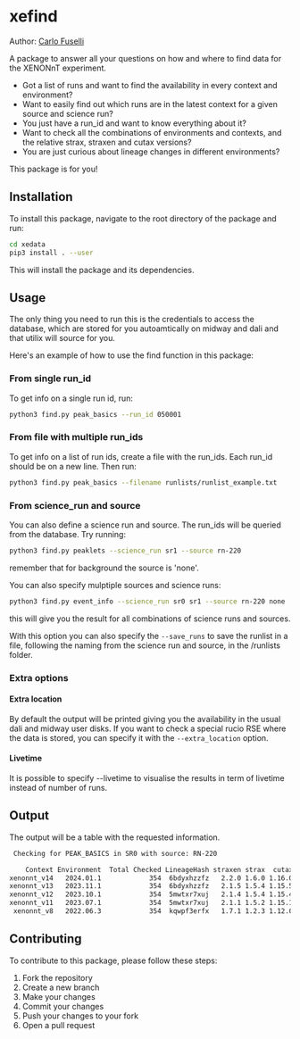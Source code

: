 # xefind

Author: [Carlo Fuselli](mailto:cfuselli@nikhef.nl)

A package to answer all your questions on how and where to find data for the XENONnT experiment.

- Got a list of runs and want to find the availability in every context and environment?
- Want to easily find out which runs are in the latest context for a given source and science run?
- You just have a run_id and want to know everything about it?
- Want to check all the combinations of environments and contexts, and the relative strax, straxen and cutax versions? 
- You are just curious about lineage changes in different environments? 

This package is for you!

## Installation

To install this package, navigate to the root directory of the package and run:

```bash
cd xedata
pip3 install . --user
```

This will install the package and its dependencies.

## Usage

The only thing you need to run this is the credentials to access the database, which are stored for you autoamtically on midway and dali and that utilix will source for you. 

Here's an example of how to use the find function in this package:

### From single run_id

To get info on a single run id, run:

```bash
python3 find.py peak_basics --run_id 050001
```

### From file with multiple run_ids

To get info on a list of run ids, create a file with the run_ids. 
Each run_id should be on a new line. 
Then run:

```bash
python3 find.py peak_basics --filename runlists/runlist_example.txt
```

### From science_run and source

You can also define a science run and source. The run_ids will be queried from the database. 
Try running:

```bash
python3 find.py peaklets --science_run sr1 --source rn-220
```

remember that for background the source is 'none'.

You can also specify mulptiple sources and science runs:

```bash
python3 find.py event_info --science_run sr0 sr1 --source rn-220 none
```

this will give you the result for all combinations of science runs and sources.

With this option you can also specify the `--save_runs` to save the runlist in a file, following the naming from the science run and source, in the /runlists folder.

### Extra options

#### Extra location
By default the output will be printed giving you the availability in the usual dali and midway user disks.
If you want to check a special rucio RSE where the data is stored, you can specify it with the `--extra_location` option.

#### Livetime
It is possible to specify --livetime to visualise the results in term of livetime instead of number of runs.


## Output

The output will be a table with the requested information.

```bash
 Checking for PEAK_BASICS in SR0 with source: RN-220

    Context Environment  Total Checked LineageHash straxen strax  cutax UC_DALI_USERDISK UC_MIDWAY_USERDISK UC_OSG_USERDISK
xenonnt_v14   2024.01.1            354  6bdyxhzzfz   2.2.0 1.6.0 1.16.0         0 (0.0%)           0 (0.0%)        0 (0.0%)
xenonnt_v13   2023.11.1            354  6bdyxhzzfz   2.1.5 1.5.4 1.15.5         0 (0.0%)           0 (0.0%)        0 (0.0%)
xenonnt_v12   2023.10.1            354  5mwtxr7xuj   2.1.4 1.5.4 1.15.4         0 (0.0%)        277 (78.2%)      49 (13.8%)
xenonnt_v11   2023.07.1            354  5mwtxr7xuj   2.1.1 1.5.2 1.15.1         0 (0.0%)        277 (78.2%)      49 (13.8%)
 xenonnt_v8   2022.06.3            354  kqwpf3erfx   1.7.1 1.2.3 1.12.0     354 (100.0%)           0 (0.0%)        0 (0.0%)
```

## Contributing

To contribute to this package, please follow these steps:

1. Fork the repository
2. Create a new branch
3. Make your changes
4. Commit your changes
5. Push your changes to your fork
6. Open a pull request


